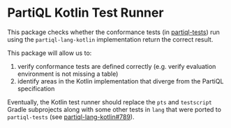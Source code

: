 # PartiQL Kotlin Test Runner

This package checks whether the conformance tests (in [partiql-tests](https://github.com/partiql/partiql-tests)) run 
using the `partiql-lang-kotlin` implementation return the correct result.

This package will allow us to:
1. verify conformance tests are defined correctly (e.g. verify evaluation environment is not missing a table)
2. identify areas in the Kotlin implementation that diverge from the PartiQL specification

Eventually, the Kotlin test runner should replace the `pts` and `testscript` Gradle subprojects along with some other 
tests in `lang` that were ported to `partiql-tests` 
(see [partiql-lang-kotlin#789](https://github.com/partiql/partiql-lang-kotlin/issues/789)).
